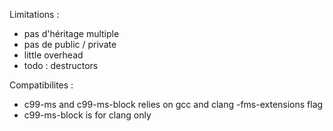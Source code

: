 Limitations :

- pas d'héritage multiple
- pas de public / private
- little overhead
- todo : destructors

Compatibilites :

- c99-ms and c99-ms-block relies on gcc and clang -fms-extensions flag 
- c99-ms-block is for clang only
